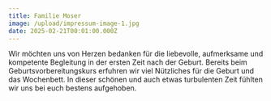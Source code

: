 ```yaml
---
title: Familie Moser
image: /upload/impressum-image-1.jpg
date: 2025-02-21T00:01:00.000Z
---
```

Wir möchten uns von Herzen bedanken für die liebevolle, aufmerksame und kompetente Begleitung in der ersten Zeit nach der Geburt. Bereits beim Geburtsvorbereitungskurs erfuhren wir viel Nützliches für die Geburt und das Wochenbett. In dieser schönen und auch etwas turbulenten Zeit fühlten wir uns bei euch bestens aufgehoben.
